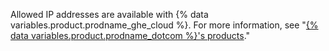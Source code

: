 Allowed IP addresses are available with {% data variables.product.prodname_ghe_cloud %}. For more information, see "[{% data variables.product.prodname_dotcom %}'s products](/articles/github-s-products)."

